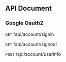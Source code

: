 ## API Document

### Google Oauth2
`GET` /api/account/signin

`GET` /api/account/signout

`POST` /api/account/userinfo